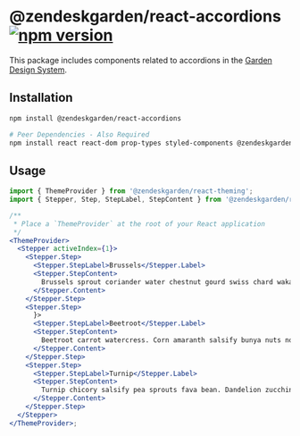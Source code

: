 # @zendeskgarden/react-accordions [![npm version](https://img.shields.io/npm/v/@zendeskgarden/react-accordions.svg?style=flat-square)](https://www.npmjs.com/package/@zendeskgarden/react-accordions)

This package includes components related to accordions in the
[Garden Design System](https://zendeskgarden.github.io/).

## Installation

```sh
npm install @zendeskgarden/react-accordions

# Peer Dependencies - Also Required
npm install react react-dom prop-types styled-components @zendeskgarden/react-theming
```

## Usage

```jsx static
import { ThemeProvider } from '@zendeskgarden/react-theming';
import { Stepper, Step, StepLabel, StepContent } from '@zendeskgarden/react-accordions';

/**
 * Place a `ThemeProvider` at the root of your React application
 */
<ThemeProvider>
  <Stepper activeIndex={1}>
    <Stepper.Step>
      <Stepper.StepLabel>Brussels</Stepper.Label>
      <Stepper.StepContent>
        Brussels sprout coriander water chestnut gourd swiss chard wakame kohlrabi radish artichoke.
      </Stepper.Content>
    </Stepper.Step>
    <Stepper.Step>
      }>
      <Stepper.StepLabel>Beetroot</Stepper.Label>
      <Stepper.StepContent>
        Beetroot carrot watercress. Corn amaranth salsify bunya nuts nori azuki bean turnip greens.
      </Stepper.Content>
    </Stepper.Step>
    <Stepper.Step>
      <Stepper.StepLabel>Turnip</Stepper.Label>
      <Stepper.StepContent>
        Turnip chicory salsify pea sprouts fava bean. Dandelion zucchini burdock yarrow chickpea.
      </Stepper.Content>
    </Stepper.Step>
  </Stepper>
</ThemeProvider>;
```
